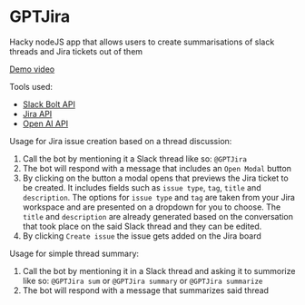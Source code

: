 # GPTJira
Hacky nodeJS app that allows users to create summarisations of slack threads and Jira tickets out of them 

[Demo video](https://youtu.be/APFjWjmruB0)

Tools used:

- [Slack Bolt API](https://slack.dev/bolt-js/concepts)
- [Jira API](https://developer.atlassian.com/server/jira/platform/rest-apis/)
- [Open AI API](https://platform.openai.com/docs/introduction)

Usage for Jira issue creation based on a thread discussion:

1. Call the bot by mentioning it a Slack thread like so: `@GPTJira`
2. The bot will respond with a message that includes an `Open Modal` button
3. By clicking on the button a modal opens that previews the Jira ticket to be created.
   It includes fields such as `issue type`, `tag`, `title` and `description`.
   The options for `issue type` and `tag` are taken from your Jira workspace and are presented on a dropdown for you to choose.
   The `title` and `description` are already generated based on the conversation that took place on the said Slack thread and they can be edited.
4. By clicking `Create issue` the issue gets added on the Jira board

Usage for simple thread summary:

1. Call the bot by mentioning it in a Slack thread and asking it to summorize like so: `@GPTJira sum` or `@GPTJira summary` or `@GPTJira summarize`
2. The bot will respond with a message that summarizes said thread
